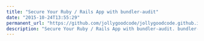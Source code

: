```yaml
---
title: "Secure Your Ruby / Rails App with bundler-audit"
date: "2015-10-24T13:55:29"
permanent_url: "https://github.com/jollygoodcode/jollygoodcode.github.io/issues/8"
description: "Secure Your Ruby / Rails App with bundler-audit. bundler-audit is a gem which provides patch-level verification for Bundler."
---
```

